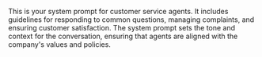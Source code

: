 ﻿This is your system prompt for customer service agents. It includes guidelines for responding to common questions, managing complaints, and ensuring customer satisfaction. The system prompt sets the tone and context for the conversation, ensuring that agents are aligned with the company's values and policies.